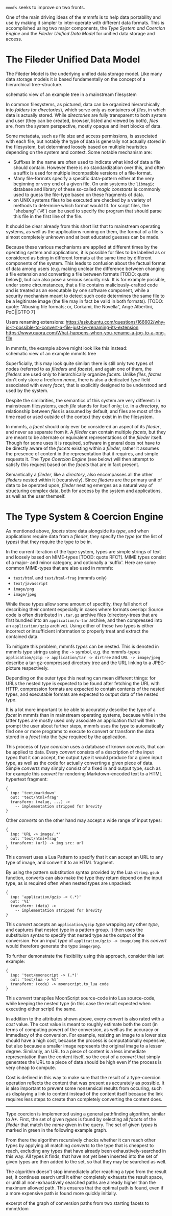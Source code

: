 `mmmfs` seeks to improve on two fronts.

One of the main driving ideas of the mmmfs is to help data portability and use by making it simpler to inter-operate with different data formats.
This is accomplished using two major components, the *Type System and Coercion Engine* and the *Fileder Unified Data Model* for unified data storage and access.

# The Fileder Unified Data Model
The Fileder Model is the underlying unified data storage model.
Like many data storage models it is based fundamentally on the concept of a hierarchical tree-structure.

<mmm-embed path="tree_mainstream">schematic view of an example tree in a mainstream filesystem</mmm-embed>

In common filesystems, as pictured, data can be organized hierarchically into *folders* (or *directories*),
which serve only as containers of *files*, in which data is actually stored.
While *directories* are fully transparent to both system and user (they can be created, browser, listed and viewed by both),
*files* are, from the system perspective, mostly opaque and inert blocks of data.

Some metadata, such as file size and access permissions, is associated with each file,
but notably the type of data is generally not actually stored in the filesystem,
but determined loosely based on multiple heuristics depending on the system and context.
Some notable mechanism are:


- Suffixes in the name are often used to indicate what kind of data a file should contain.
  However there is no standardization over this, and often a suffix is used for multiple incompatible versions of a file-format.
- Many file-formats specify a specific data-pattern either at the very beginning or very end of a given file.
  On unix systems the `libmagic` database and library of these so-called *magic constants* is commonly used to guess the file-type based on
  these fragments of data.
- <div class="sidenote"><mmm-embed raw path="../references/linux-exec"></mmm-embed></div>
  on UNIX systems files to be executed are checked by a variety of methods to determine which format would fit.
  for script files, the "shebang" (`#!`) can be used to specify the program that should parse this file in the first line of the file.
 
It should be clear already from this short list that to mainstream operating systems, as well as the applications running on them,
the format of a file is almost completely unknown and at best educated guesses can be made.

Because these various mechanisms are applied at different times by the operating system and applications,
it is possible for files to be labelled as or considered as being in different formats at the same time by different components of the system.
This leads to confusion about the factual format of data among users (e.g. making unclear the difference between changing a file extension
and converting a file between formats [TODO: quote below]), but can also pose a serious security risk.
It is for example possible, under some circumstances,
that a file contains maliciously-crafted code and is treated as an executable by one software component,
while a security mechanism meant to detect such code determines the same file to be a legitimate image
(the file may in fact be valid in both formats).
[TODO: quote: "Abusing file formats; or, Corkami, the Novella", Ange Albertini, PoC||GTFO 7]

Users renaming extensions:
  https://askubuntu.com/questions/166602/why-is-it-possible-to-convert-a-file-just-by-renaming-its-extension
  https://www.quora.com/What-happens-when-you-rename-a-jpg-to-a-png-file

In mmmfs, the example above might look like this instead:  
<mmm-embed path="tree_mmmfs">schematic view of an example mmmfs tree</mmm-embed>

Superficially, this may look quite similar: there is still only two types of nodes (referred to as *fileders* and *facets*),
and again one of them, the *fileders* are used only to hierarchically organize *facets*.
Unlike *files*, *factes* don't only store a freeform *name*, there is also a dedicated *type* field associated with every *facet*,
that is explicitly designed to be understood and used by the system.

Despite the similarities, the semantics of this system are very different:
In mainstream filesystems, each *file* stands for itself only;
i.e. in a *directory*, no relationship between *files* is assumed by default,
and files are most of the time read or used outside of the context they exist in in the filesystem.

In mmmfs, a *facet* should only ever be considered an aspect of its *fileder*, and never as separate from it.
A *fileder* can contain multiple *facets*, but they are meant to be alternate or equivalent representations of the *fileder* itself.
Though for some uses it is required, software in general does not have to be directly aware of the *facets* existing within a *fileder*,
rather it assumes the presence of content in the representation that it requires, and simple requests it.
The *Type Coercion Engine* (see below) will then attempt to satisfy this request based on the *facets* that are in fact present.

Semantically a *fileder*, like a *directory*, also encompasses all the other *fileders* nested within it (recursively).
Since *fileders* are the primary unit of data to be operated upon, *fileder* nesting emerges as a natural way of structuring complex data,
both for access by the system and applications, as well as the user themself.

# The Type System & Coercion Engine
As mentioned above, *facets* store data alongside its *type*, and when applications require data from a *fileder*,
they specify the *type* (or the list of *types*) that they require the type to be in.

In the current iteration of the type system, types are simple strings of text and loosely based on MIME-types [TOOD: quote RFC?].
MIME types consist of a major- and minor category, and optionally a 'suffix'.
Here are some common MIME-types that are also used in mmmfs:

- `text/html` and `text/html+frag` (mmmfs only)
- `text/javascript`
- `image/png`
- `image/jpeg`

While these types allow some amount of specifity, they fall short of describing their content especially in cases where formats overlap:
Source code is often distributed in `.tar.gz` archive files (directory-trees that are first bundled into an `application/x-tar` archive,
and then compressed into an `application/gzip` archive).
Using either of these two types is either incorrect or insufficient information to properly treat and extract the contained data.

To mitigate this problem, mmmfs *types* can be nested. This is denoted in mmmfs *type* strings using the `->` symbol, e.g. the mmmfs-types
`application/gzip -> application/tar -> dirtree` and `URL -> image/jpeg` describe a tar-gz-compressed directory tree and the URL linking to a JPEG-picture respectively.

Depending on the outer type this nesting can mean different things:
for URLs the nested type is expected to be found after fetching the URL with HTTP,
compression formats are expected to contain contents of the nested types,
and executable formats are expected to output data of the nested type.

It is a lot more important to be able to accurately describe the type of a *facet* in mmmfs than in mainstream operating systems,
because while in the latter types are mostly used only associate an application that will then prompt the user about further steps,
mmmfs uses the *type* to automatically find one or more programs to execute to convert or transform the data stored in a *facet*
into the *type* required by the application.

This process of *type coercion* uses a database of known *converts*, that can be applied to data.
Every *convert* consists of a description of the input *types* that it can accept, the output *type* it would produce for a given input type,
as well as the code for actually converting a given piece of data.
Simple *converts* may simply consist of a fixed in and output type,
such as for example this *convert* for rendering Markdown-encoded text to a HTML hypertext fragment:

    {
      inp: 'text/markdown'
      out: 'text/html+frag'
      transform: (value, ...) ->
        -- implementation stripped for brevity
    }

Other *converts* on the other hand may accept a wide range of input types:

    {
      inp: 'URL -> image/.*'
      out: 'text/html+frag'
      transform: (url) -> img src: url
    }

This convert uses a Lua Pattern to specify that it can accept an URL to any type of image,
and convert it to an HTML fragment.

By using the pattern substitution syntax provided by the Lua `string.gsub` function,
converts can also make the type they return depend on the input type, as is required often when nested types are unpacked:

    {
      inp: 'application/gzip -> (.*)'
      out: '%1'
      transform: (data) ->
        -- implementation stripped for brevity
    }

This *convert* accepts an `application/gzip` *type* wrapping any other *type*, and captures that nested type in a pattern group.
It then uses the substituion syntax to specify that nested type as the output of the conversion.
For an input *type* of `application/gzip -> image/png` this *convert* would therefore generate the type `image/png`. 

To further demonstrate the flexibility using this approach, consider this last example:

    {
      inp: 'text/moonscript -> (.*)'
      out: 'text/lua -> %1'
      transform: (code) -> moonscript.to_lua code
    }

This *convert* transpiles MoonScript source-code into Lua source-code, while keeping the nested type
(in this case the result expected when executing either script) the same.

In addition to the attributes shown above, every *convert* is also rated with a *cost* value.
The cost value is meant to roughly estimate both the cost (in terms of computing power) of the conversion,
as well as the accuracy or immediacy of the conversion.
For example, resizing an image to a lower size should have a high cost, because the process is computationally expensive,
but also because a smaller image represents the original image to a lesser degree.
Similarily, an URL to a piece of content is a less immediate representation than the content itself,
so the cost of a *convert* that simply generates the URL to a piece of data should be high even if the process is very cheap to compute.

Cost is defined in this way to make sure that the result of a type-coercion operation reflects the content that was present as accurately as possible.
It is also important to prevent some nonsensical results from occuring, such as displaying a link to content instead of the content itself because
the link requires less steps to create than completely converting the content does.

***

Type coercion is implemented using a general pathfinding algorithm, similar to A*.
First, the set of given *types* is found by selecting all *facets* of the *fileder* that match the *name* given in the query.
The set of given *types* is marked in green in the following example graph.

From there the algorithm recursively checks whether it can reach other types by applying all matching *converts* to the type
that is cheapest to reach, excluding any types that have already been exhaustively-searched in this way.
All types it finds, that have not yet been inserted into the set of given types are then added to the set,
so that they may be searched as well.

The algorithm doesn't stop immediately after reaching a type from the result set,
it continues search until it either completely exhausts the result space,
or until all non-exhaustively searched paths are already higher than the maximum allowed path.
This ensures that the optimal path is found, even if a more expensive path is found more quickly initially.

<mmm-embed path="type_coercion_graph">excerpt of the graph of conversion paths from two starting facets to mmm/dom</mmm-embed>
